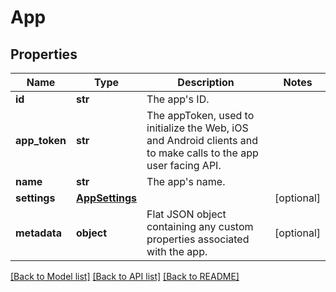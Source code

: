 # App

## Properties
Name | Type | Description | Notes
------------ | ------------- | ------------- | -------------
**id** | **str** | The app&#39;s ID. | 
**app_token** | **str** | The appToken, used to initialize the Web, iOS and Android clients and to make calls to the app user facing API. | 
**name** | **str** | The app&#39;s name. | 
**settings** | [**AppSettings**](AppSettings.md) |  | [optional] 
**metadata** | **object** | Flat JSON object containing any custom properties associated with the app. | [optional] 

[[Back to Model list]](../README.md#documentation-for-models) [[Back to API list]](../README.md#documentation-for-api-endpoints) [[Back to README]](../README.md)


